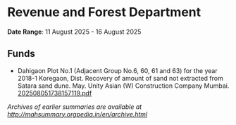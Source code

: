 # Revenue and Forest Department

**Date Range**: 11 August 2025 - 16 August 2025


## Funds
- Dahigaon Plot No.1 (Adjacent Group No.6, 60, 61 and 63) for the year 2018-1 Koregaon, Dist. Recovery of amount of sand not extracted from Satara sand dune. May. Unity Asian (W) Construction Company Mumbai.\
  [202508051738157119.pdf](https://gr.maharashtra.gov.in/Site/Upload/Government%20Resolutions/English/202508051738157119.pdf)


*Archives of earlier summaries are available at http://mahsummary.orgpedia.in/en/archive.html*